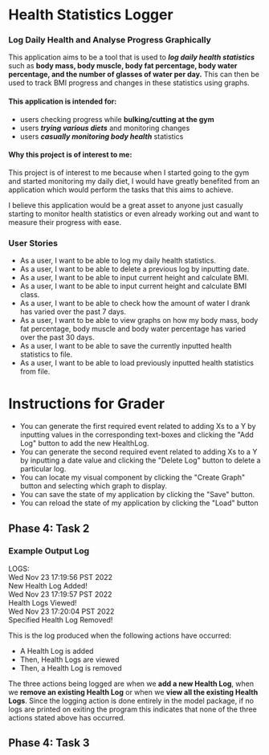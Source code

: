 # Health Statistics Logger

### Log Daily Health and Analyse Progress Graphically

This application aims to be a tool that is used to ***log daily health statistics***
such as **body mass, body muscle, body fat percentage, body water percentage, and the number 
of glasses of water per day.**
This can then be used to track BMI progress and changes in these statistics using graphs.


#### **This application is intended for:**
- users checking progress while **bulking/cutting at the gym**
- users ***trying various diets*** and monitoring changes
- users ***casually monitoring body health*** statistics


#### Why this project is of interest to me:
This project is of interest to me because when I started going to the gym 
and started monitoring my daily diet, I would have greatly benefited from 
an application which would perform the tasks that this aims to achieve.

I believe this application would be a great asset to anyone just casually starting to 
monitor health statistics or even already working out and want to measure
their progress with ease.


### User Stories 

- As a user, I want to be able to log my daily health statistics.
- As a user, I want to be able to delete a previous log by inputting date.
- As a user, I want to be able to input current height and calculate BMI.
- As a user, I want to be able to input current height and calculate BMI class.
- As a user, I want to be able to check how the amount of water I drank has varied over the past 7 days.
- As a user, I want to be able to view graphs on how my body mass, body fat percentage,
body muscle and body water percentage has varied over the past 30 days. 
- As a user, I want to be able to save the currently inputted health statistics to file.
- As a user, I want to be able to load previously inputted health statistics from file.

# Instructions for Grader

- You can generate the first required event related to adding Xs to a Y by inputting values in the corresponding 
text-boxes and clicking the "Add Log" button to add the new HealthLog.
- You can generate the second required event related to adding Xs to a Y by inputting a date value and clicking the 
"Delete Log" button to delete a particular log.
- You can locate my visual component by clicking the "Create Graph" button and selecting which graph
 to display.
- You can save the state of my application by clicking the "Save" button.
- You can reload the state of my application by clicking the "Load" button

## Phase 4: Task 2 
### Example Output Log

LOGS: <br>
Wed Nov 23 17:19:56 PST 2022 <br>
New Health Log Added! <br>
Wed Nov 23 17:19:57 PST 2022 <br>
Health Logs Viewed! <br>
Wed Nov 23 17:20:04 PST 2022 <br>
Specified Health Log Removed!

This is the log produced when the following actions have occurred:
- A Health Log is added
- Then, Health Logs are viewed
- Then, a Health Log is removed

The three actions being logged are when we **add a new Health Log**,
when we **remove an existing Health Log** or when we **view all the existing Health Logs**. 
Since the logging action is done entirely in the model package, 
if no logs are printed on exiting the program this indicates that 
none of the three actions stated above has occurred.

## Phase 4: Task 3